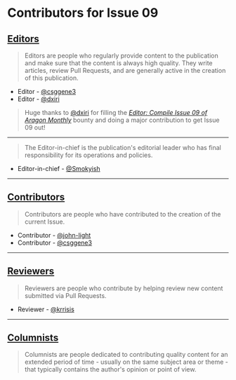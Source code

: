 # Contributors for Issue 09
## [Editors](editors.md)
> Editors are people who regularly provide content to the publication and make sure that the content is always high quality. They write articles, review Pull Requests, and are generally active in the creation of this publication.

- Editor - [@csggene3](https://github.com/csggene3)
- Editor - [@dxiri](https://github.com/dxiri)
> Huge thanks to [@dxiri](https://github.com/dxiri) for filling the [_Editor: Compile Issue 09 of Aragon Monthly_](https://github.com/aragon/aragon-monthly/issues/) bounty and doing a major contribution to get Issue 09 out!
___
> The Editor-in-chief is the publication's editorial leader who has final responsibility for its operations and policies.

- Editor-in-chief - [@Smokyish](https://github.com/Smokyish)
___

## [Contributors](contributors.md)
> Contributors are people who have contributed to the creation of the current Issue.

- Contributor - [@john-light](https://github.com/john-light)
- Contributor - [@csggene3](https://github.com/csggene3)
___

## [Reviewers](reviewers.md)
> Reviewers are people who contribute by helping review new content submitted via Pull Requests.

- Reviewer - [@krrisis](https://github.com/krrisis)
___

## [Columnists](columnists.md)
> Columnists are people dedicated to contributing quality content for an extended period of time - usually on the same subject area or theme - that typically contains the author's opinion or point of view.
